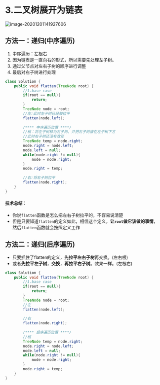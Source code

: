 # 3.二叉树展开为链表

![image-20201201141927606](https://raw.githubusercontent.com/TWDH/Leetcode-From-Zero/master/img/image-20201201141927606.png)

## 方法一：递归(中序遍历)

1. 中序遍历：左根右
2. 因为链表是一直向右的形式，所以需要先处理左子树。
3. 通过父节点对左右子树的顺序进行调整
4. 最后对右子树进行处理

```java
class Solution {
    public void flatten(TreeNode root) {
        //1.base case
        if(root == null){
            return;
        }
        TreeNode node = root;
        //左:此时左子树已经被拉平
        flatten(node.left);
        
        /**** 中序遍历位置 ****/
        //根：将左子树移为右子树，并把右子树接在左子树下方
        //此时右子树还没有改变
        TreeNode temp = node.right;
        node.right = node.left;
        node.left = null;
        while(node.right != null){
            node = node.right;
        }
        node.right = temp;
        
        //右:将右子树拉平
        flatten(node.right);
    }
}
```

#### 技术总结：

* 你说`flatten`函数是怎么把左右子树拉平的，不容易说清楚
* 但是只要知道`flatten`的定义如此，相信这个定义，**让`root`做它该做的事情**，然后`flatten`函数就会按照定义工作

## 方法二：递归(后序遍历)

* 只要抓住了flatten的定义，先**拉平左右子树**再交换。(左右根)
* 或者**先拉平左子树**，**交换**，**再拉平右子树**。效果一样。(左根右)

```java
class Solution {
    public void flatten(TreeNode root) {
        //1.base case
        if(root == null){
            return;
        }
        TreeNode node = root;
        //左
        flatten(node.left);
        
        //右
        flatten(node.right);
        
        /**** 后序遍历位置 ****/
        //根
        TreeNode temp = node.right;
        node.right = node.left;
        node.left = null;
        while(node.right != null){
            node = node.right;
        }
        node.right = temp;
    }
}
```


